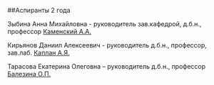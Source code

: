 ##Аспиранты 2 года

Зыбина Анна Михайловна - руководитель зав.кафедрой, д.б.н., профессор [Каменский А.А.]()

Кирьянов Даниил Алексеевич  - руководитель д.б.н., профессор, зав.лаб. [Каплан А.Я.]()

Тарасова Екатерина Олеговна  – руководитель  д.б.н., профессор [Балезина О.П.]()
